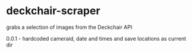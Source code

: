 # deckchair-scraper
grabs a selection of images from the Deckchair API

0.0.1 - hardcoded cameraid, date and times and save locations as current dir
